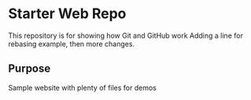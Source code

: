 # Starter Web Repo

This repository is for showing how Git and GitHub work
Adding a line for rebasing example, then more changes.

## Purpose

Sample website with plenty of files for demos
